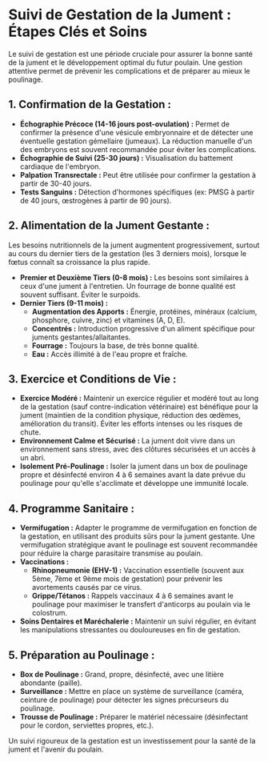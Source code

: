 # Suivi de Gestation de la Jument : Étapes Clés et Soins

Le suivi de gestation est une période cruciale pour assurer la bonne santé de la jument et le développement optimal du futur poulain. Une gestion attentive permet de prévenir les complications et de préparer au mieux le poulinage.

## 1. Confirmation de la Gestation :

*   **Échographie Précoce (14-16 jours post-ovulation) :** Permet de confirmer la présence d'une vésicule embryonnaire et de détecter une éventuelle gestation gémellaire (jumeaux). La réduction manuelle d'un des embryons est souvent recommandée pour éviter les complications.
*   **Échographie de Suivi (25-30 jours) :** Visualisation du battement cardiaque de l'embryon.
*   **Palpation Transrectale :** Peut être utilisée pour confirmer la gestation à partir de 30-40 jours.
*   **Tests Sanguins :** Détection d'hormones spécifiques (ex: PMSG à partir de 40 jours, œstrogènes à partir de 90 jours).

## 2. Alimentation de la Jument Gestante :

Les besoins nutritionnels de la jument augmentent progressivement, surtout au cours du dernier tiers de la gestation (les 3 derniers mois), lorsque le fœtus connaît sa croissance la plus rapide.

*   **Premier et Deuxième Tiers (0-8 mois) :** Les besoins sont similaires à ceux d'une jument à l'entretien. Un fourrage de bonne qualité est souvent suffisant. Éviter le surpoids.
*   **Dernier Tiers (9-11 mois) :**
    *   **Augmentation des Apports :** Énergie, protéines, minéraux (calcium, phosphore, cuivre, zinc) et vitamines (A, D, E).
    *   **Concentrés :** Introduction progressive d'un aliment spécifique pour juments gestantes/allaitantes.
    *   **Fourrage :** Toujours la base, de très bonne qualité.
    *   **Eau :** Accès illimité à de l'eau propre et fraîche.

## 3. Exercice et Conditions de Vie :

*   **Exercice Modéré :** Maintenir un exercice régulier et modéré tout au long de la gestation (sauf contre-indication vétérinaire) est bénéfique pour la jument (maintien de la condition physique, réduction des œdèmes, amélioration du transit). Éviter les efforts intenses ou les risques de chute.
*   **Environnement Calme et Sécurisé :** La jument doit vivre dans un environnement sans stress, avec des clôtures sécurisées et un accès à un abri.
*   **Isolement Pré-Poulinage :** Isoler la jument dans un box de poulinage propre et désinfecté environ 4 à 6 semaines avant la date prévue du poulinage pour qu'elle s'acclimate et développe une immunité locale.

## 4. Programme Sanitaire :

*   **Vermifugation :** Adapter le programme de vermifugation en fonction de la gestation, en utilisant des produits sûrs pour la jument gestante. Une vermifugation stratégique avant le poulinage est souvent recommandée pour réduire la charge parasitaire transmise au poulain.
*   **Vaccinations :**
    *   **Rhinopneumonie (EHV-1) :** Vaccination essentielle (souvent aux 5ème, 7ème et 9ème mois de gestation) pour prévenir les avortements causés par ce virus.
    *   **Grippe/Tétanos :** Rappels vaccinaux 4 à 6 semaines avant le poulinage pour maximiser le transfert d'anticorps au poulain via le colostrum.
*   **Soins Dentaires et Maréchalerie :** Maintenir un suivi régulier, en évitant les manipulations stressantes ou douloureuses en fin de gestation.

## 5. Préparation au Poulinage :

*   **Box de Poulinage :** Grand, propre, désinfecté, avec une litière abondante (paille).
*   **Surveillance :** Mettre en place un système de surveillance (caméra, ceinture de poulinage) pour détecter les signes précurseurs du poulinage.
*   **Trousse de Poulinage :** Préparer le matériel nécessaire (désinfectant pour le cordon, serviettes propres, etc.).

Un suivi rigoureux de la gestation est un investissement pour la santé de la jument et l'avenir du poulain.
